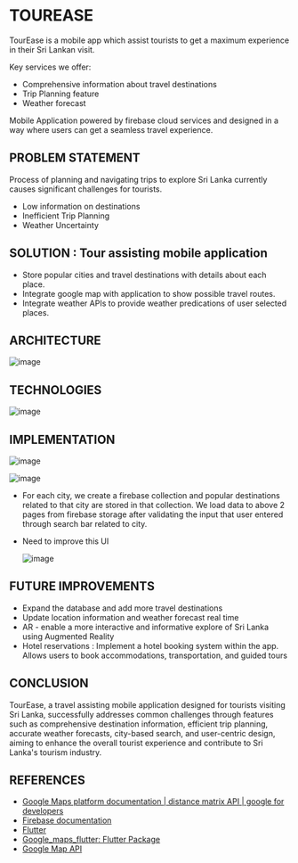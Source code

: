 # TOUREASE

TourEase is a mobile app which assist tourists to get a maximum experience in their Sri Lankan visit.

Key services we offer:
- Comprehensive information about travel destinations
- Trip Planning feature 
- Weather forecast

Mobile Application powered by firebase cloud services and designed in a way where users can get a seamless travel experience.

## PROBLEM STATEMENT

Process of planning and navigating trips to explore Sri Lanka currently causes significant challenges for tourists.

- Low information on destinations
- Inefficient Trip Planning
- Weather Uncertainty

## SOLUTION : Tour assisting mobile application

- Store popular cities and travel destinations with details about each place.
- Integrate google map with application to show possible travel routes.
- Integrate weather APIs to provide weather predications of user selected places.

## ARCHITECTURE

![image](https://github.com/Maneesha-Rupasinghe/tourease_new/assets/113690953/07a3e8d9-6123-4fec-8941-a6becd403a56)

## TECHNOLOGIES

![image](https://github.com/Maneesha-Rupasinghe/tourease_new/assets/113690953/f989d6d0-45cb-4905-b6e2-d67fffde463e)

## IMPLEMENTATION

![image](https://github.com/Maneesha-Rupasinghe/tourease_new/assets/113690953/ae77f384-40ef-48aa-a818-d7166591175a)

![image](https://github.com/Maneesha-Rupasinghe/tourease_new/assets/113690953/838f990b-c22e-4331-b4d4-b3784d2e4a16)

- For each city, we create a firebase collection and popular destinations related to that city are stored in that collection. We load data to above 2 pages from firebase storage after validating the input that user entered through search bar related to city.
- Need to improve this UI

  ![image](https://github.com/Maneesha-Rupasinghe/tourease_new/assets/113690953/d347a7cc-e22a-44ee-bc50-a6b728815f53)

## FUTURE IMPROVEMENTS

- Expand the database and add more travel destinations
- Update location information and weather forecast real time
- AR - enable a more interactive and informative explore of Sri Lanka using Augmented Reality
- Hotel reservations : Implement a hotel booking system within the app. Allows users to book accommodations, transportation, and guided tours

## CONCLUSION

TourEase, a travel assisting mobile application designed for tourists visiting Sri Lanka, successfully addresses common challenges through features such as comprehensive destination information, efficient trip planning, accurate weather forecasts, city-based search, and user-centric design, aiming to enhance the overall tourist experience and contribute to Sri Lanka's tourism industry.

## REFERENCES

- [Google Maps platform documentation | distance matrix API | google for developers](https://developers.google.com/maps/documentation/distance-matrix)
- [Firebase documentation](https://firebase.google.com/docs?gad_source=1&gclid=Cj0KCQjwhfipBhCqARIsAH9msbmkgMxMqgOAOAOxwVFkG8xGzKekg32o-9PRn1L83NNgO_4S2xtHyoAaAnJhEALw_wcB&gclsrc=aw.ds )
- [Flutter](https://docs.flutter.dev/get-started/install?gclid=Cj0KCQjwhfipBhCqARIsAH9msbkTw4BWhr6LnExJYRx8qR5WMKMKjB_uTiJn0OHFwPwejNZibJ9rlpgaAvYNEALw_wcB&gclsrc=aw.ds)
- [Google_maps_flutter: Flutter Package](https://pub.dev/packages/google_maps_flutter )
- [Google Map API](https://developers.google.com/maps/documentation/routes/opt-way)
